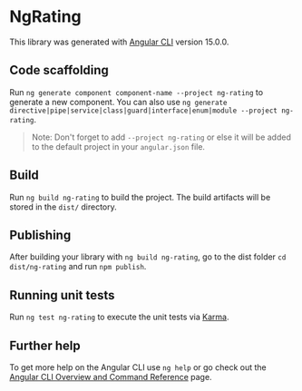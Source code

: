 # NgRating

This library was generated with [Angular CLI](https://github.com/angular/angular-cli) version 15.0.0.

## Code scaffolding

Run `ng generate component component-name --project ng-rating` to generate a new component. You can also use `ng generate directive|pipe|service|class|guard|interface|enum|module --project ng-rating`.
> Note: Don't forget to add `--project ng-rating` or else it will be added to the default project in your `angular.json` file. 

## Build

Run `ng build ng-rating` to build the project. The build artifacts will be stored in the `dist/` directory.

## Publishing

After building your library with `ng build ng-rating`, go to the dist folder `cd dist/ng-rating` and run `npm publish`.

## Running unit tests

Run `ng test ng-rating` to execute the unit tests via [Karma](https://karma-runner.github.io).

## Further help

To get more help on the Angular CLI use `ng help` or go check out the [Angular CLI Overview and Command Reference](https://angular.io/cli) page.
